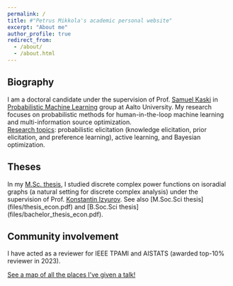 ```yaml
---
permalink: /
title: #"Petrus Mikkola's academic personal website"
excerpt: "About me"
author_profile: true
redirect_from: 
  - /about/
  - /about.html
---
```


<h2>Biography</h2>
I am a doctoral candidate under the supervision of Prof. <a href="https://people.aalto.fi/samuel.kaski">Samuel Kaski</a> in <a href="http://research.cs.aalto.fi/pml">Probabilistic Machine Learning</a> group at Aalto University. My research focuses on probabilistic methods for human-in-the-loop machine learning and multi-information source optimization.<br> 
<u>Research topics</u>: probabilistic elicitation (knowledge elicitation, prior elicitation, and preference learning), active learning, and Bayesian optimization.


<h2>Theses</h2>
In my <a href="https://helda.helsinki.fi/handle/10138/330731">M.Sc. thesis</a>, I studied discrete complex power functions on isoradial graphs (a natural setting for discrete complex analysis) under the supervision of Prof. <a href="https://wiki.helsinki.fi/display/mathphys/Izyurov">Konstantin Izyurov</a>. See also [M.Soc.Sci thesis](files/thesis_econ.pdf) and [B.Soc.Sci thesis](files/bachelor_thesis_econ.pdf).

<h2>Community involvement</h2>
I have acted as a reviewer for IEEE TPAMI and AISTATS (awarded top-10% reviewer in 2023).

<a href="/talkmap.html">See a map of all the places I've given a talk!</a>

